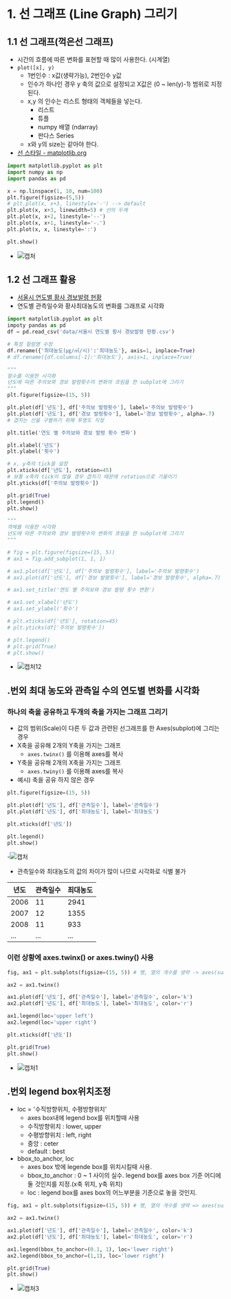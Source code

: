 # 1. 선 그래프 (Line Graph) 그리기
## 1.1 선 그래프(꺽은선 그래프)
- 시간의 흐름에 따른 변화를 표현할 때 많이 사용한다. (시계열)
- `plot([x], y)` 
    - 1번인수 : x값(생략가능), 2번인수 y값
    - 인수가 하나인 경우 y 축의 값으로 설정되고 X값은 (0 ~ len(y)-1) 범위로 지정된다.
    - x,y 의 인수는 리스트 형태의 객체들을 넣는다.
        - 리스트
        - 튜플
        - numpy 배열 (ndarray)
        - 판다스 Series
    - x와 y의 size는 같아야 한다.
- [선 스타일 - matplotlib.org](https://matplotlib.org/gallery/lines_bars_and_markers/line_styles_reference.html)
```python
import matplotlib.pyplot as plt
import numpy as np
import pandas as pd

x = np.linspace(1, 10, num=100)
plt.figure(figsize=(5,5))
# plt.plot(x, x+3, linestyle='-') --> default
plt.plot(x, x+3, linewidth=5) # 선의 두께
plt.plot(x, x+2, linestyle='--')
plt.plot(x, x+1, linestyle='-.')
plt.plot(x, x, linestyle=':')

plt.show()
```
- ![캡처](https://user-images.githubusercontent.com/77317312/110444780-c204a700-8100-11eb-9e27-e20e5c557fc5.PNG)
## 1.2 선 그래프 활용
- [서울시 연도별 황사 경보발령 현황](http://data.seoul.go.kr/dataList/datasetView.do?infId=OA-2227&srvType=S&serviceKind=1&currentPageNo=1)
- 연도별 관측일수와 황사최대농도의 변화를 그래프로 시각화
```python
import matplotlib.pyplot as plt
impoty pandas as pd
df = pd.read_csv('data/서울시 연도별 황사 경보발령 현황.csv')

# 특정 컬럼명 수정
df.rename({'최대농도(㎍/㎥/시)':'최대농도'}, axis=1, inplace=True)
# df.rename({df.columns[-1]:'최대농도'}, axis=1, inplace=True)

"""
함수를 이용한 시각화
년도에 따른 주의보와 경보 발령횟수의 변화의 흐림을 한 subplot에 그리기
"""
plt.figure(figsize=(15, 5))

plt.plot(df['년도'], df['주의보 발령횟수'], label='주의보 발령횟수')
plt.plot(df['년도'], df['경보 발령횟수'], label='경보 발령횟수', alpha=.7) 
# 겹치는 선을 구별하기 위해 투명도 지정

plt.title('연도 별 주의보와 경보 발령 횟수 변화')

plt.xlabel('년도')
plt.ylabel('횟수')

# x, y축의 tick을 설정
plt.xticks(df['년도'], rotation=45) 
# 보통 x축의 tick이 많을 경우 겹치기 때문에 rotation으로 기울이기
plt.yticks(df['주의보 발령횟수'])

plt.grid(True)
plt.legend()
plt.show()

"""
객체를 이용한 시각화
년도에 따른 주의보와 경보 발령횟수의 변화의 흐림을 한 subplot에 그리기
"""

# fig = plt.figure(figsize=(15, 5))
# ax1 = fig.add_subplot(1, 1, 1)

# ax1.plot(df['년도'], df['주의보 발령횟수'], label='주의보 발령횟수')
# ax1.plot(df['년도'], df['경보 발령횟수'], label='경보 발령횟수', alpha=.7)

# ax1.set_title('연도 별 주의보와 경보 발령 횟수 변환')

# ax1.set_xlabel('년도')
# ax1.set_ylabel('횟수')

# plt.xticks(df['년도'], rotation=45) 
# plt.yticks(df['주의보 발령횟수'])

# plt.legend()
# plt.grid(True)
# plt.show()
```
- ![캡처12](https://user-images.githubusercontent.com/77317312/110448381-7fdd6480-8104-11eb-82c7-81e1ad1b787f.PNG)

## .번외 최대 농도와 관측일 수의 연도별 변화를 시각화
### 하나의 축을 공유하고 두개의 축을 가지는 그래프 그리기
- 값의 범위(Scale)이 다른 두 값과 관련된 선그래프를 한 Axes(subplot)에 그리는 경우
- X축을 공유해 2개의 Y축을 가지는 그래프
    - `axes.twinx()` 를 이용해 axes를 복사
- Y축을 공유해 2개의 X축을 가지는 그래프
    - `axes.twiny()` 를 이용해 axes를 복사
- 예시) 축을 공유 하지 않은 경우
```python
plt.figure(figsize=(15, 5))

plt.plot(df['년도'], df['관측일수'], label='관측일수')
plt.plot(df['년도'], df['최대농도'], label='최대농도')

plt.xticks(df['년도'])

plt.legend()
plt.show()
```

-![캡처](https://user-images.githubusercontent.com/77317312/110449189-4e18cd80-8105-11eb-8b07-af56de748083.PNG)
- 관측일수와 최대농도의 값의 차이가 많이 나므로 시각화로 식별 불가

|년도|관측일수|최대농도|
|------|---|---|
|2006|11|2941|
|2007|12|1355|
|2008|11|933|
|...|...|...|
### 이런 상황에 axes.twinx() or axes.twiny() 사용
```python
fig, ax1 = plt.subplots(figsize=(15, 5)) # 행, 열의 개수를 생략 -> axes(subplot) 1개

ax2 = ax1.twinx()

ax1.plot(df['년도'], df['관측일수'], label='관측일수', color='k')
ax2.plot(df['년도'], df['최대농도'], label='최대농도', color='r')

ax1.legend(loc='upper left')
ax2.legend(loc='upper right')

plt.xticks(df['년도'])

plt.grid(True)
plt.show()
```
- ![캡처1](https://user-images.githubusercontent.com/77317312/110449212-52dd8180-8105-11eb-94ab-12fb62657509.PNG)
## .번외  legend box위치조정
- loc = '수직방향위치, 수평방향위치'
    - axes box내에 legend box를 위치할때 사용
    - 수직방향위치 : lower, upper
    - 수평방향위치 : left, right
    - 중앙 : ceter
    - default : best
- bbox_to_anchor, loc
    - axes box 밖에 legende box를 위치시킬때 사용.
    - bbox_to_anchor : 0 ~ 1 사이의 실수. legend box를 axes box 기준 어디에 둘 것인지를 지정.(x축 위치, y축 위치)
    - loc : legend box를 axes box의 어느부분을 기준으로 놓을 것인지.
```python
fig, ax1 = plt.subplots(figsize=(15, 5)) # 행, 열의 개수를 생략 => axes(subplot) 1개

ax2 = ax1.twinx()

ax1.plot(df['년도'], df['관측일수'], label='관측일수', color='k')
ax2.plot(df['년도'], df['최대농도'], label='최대농도', color='r')

ax1.legend(bbox_to_anchor=(0.1, 1), loc='lower right')
ax2.legend(bbox_to_anchor=(1,1), loc='lower right')

plt.grid(True)
plt.show()
```
- ![캡처3](https://user-images.githubusercontent.com/77317312/110449247-5cff8000-8105-11eb-9568-34a62c84005d.PNG)
